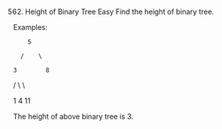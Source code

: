 562. Height of Binary Tree
Easy
Find the height of binary tree.



Examples:

        5

      /    \

    3        8

  /   \        \

1      4        11

The height of above binary tree is 3.
